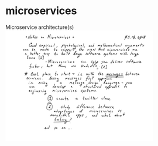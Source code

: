 # microservices
Microservice architecture(s)
<a>
  <img src="https://github.com/stan-alam/microservices/blob/master/notes/01/svg_files/2018.03.19/Notebook-4.svg" width="80%" height="80%">
</a>
